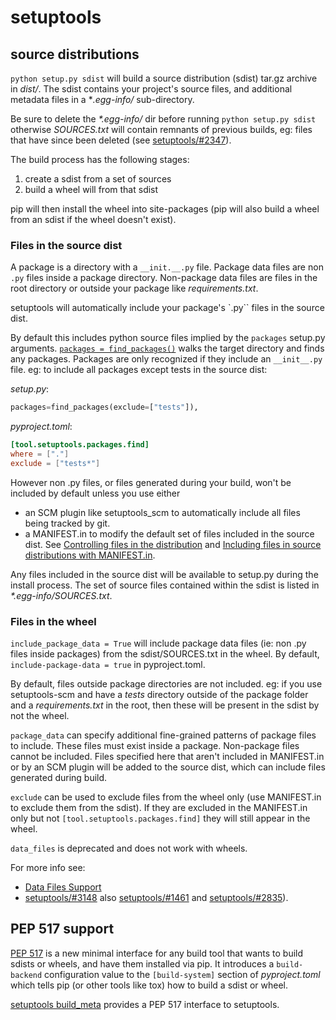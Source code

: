 # setuptools

## source distributions

`python setup.py sdist` will build a source distribution (sdist) tar.gz archive in _dist/_. The sdist contains your project's source files, and additional metadata files in a \*_.egg-info/_ sub-directory.

Be sure to delete the _\*.egg-info/_ dir before running `python setup.py sdist` otherwise _SOURCES.txt_ will contain remnants of previous builds, eg: files that have since been deleted (see [setuptools/#2347](https://github.com/pypa/setuptools/issues/2347)).

The build process has the following stages:

1. create a sdist from a set of sources
1. build a wheel will from that sdist

pip will then install the wheel into site-packages (pip will also build a wheel from an sdist if the wheel doesn't exist).

### Files in the source dist

A package is a directory with a `__init.__.py` file. Package data files are non `.py` files inside a package directory. Non-package data files are files in the root directory or outside your package like _requirements.txt_.

setuptools will automatically include your package's `.py`` files in the source dist.

By default this includes python source files implied by the `packages` setup.py arguments. [`packages = find_packages()`](https://setuptools.pypa.io/en/latest/userguide/package_discovery.html) walks the target directory and finds any packages. Packages are only recognized if they include an `__init__.py` file. eg: to include all packages except tests in the source dist:

_setup.py_:

```python
packages=find_packages(exclude=["tests"]),
```

_pyproject.toml_:

```toml
[tool.setuptools.packages.find]
where = ["."]
exclude = ["tests*"]
```

However non .py files, or files generated during your build, won't be included by default unless you use either

- an SCM plugin like setuptools_scm to automatically include all files being tracked by git.
- a MANIFEST.in to modify the default set of files included in the source dist. See [Controlling files in the distribution](https://setuptools.pypa.io/en/latest/userguide/miscellaneous.html) and [Including files in source distributions with MANIFEST.in](https://packaging.python.org/guides/using-manifest-in/).

Any files included in the source dist will be available to setup.py during the install process. The set of source files contained within the sdist is listed in _\*.egg-info/SOURCES.txt_.

### Files in the wheel

`include_package_data = True` will include package data files (ie: non .py files inside packages) from the sdist/SOURCES.txt in the wheel. By default, `include-package-data = true` in pyproject.toml.

By default, files outside package directories are not included. eg: if you use setuptools-scm and have a _tests_ directory outside of the package folder and a _requirements.txt_ in the root, then these will be present in the sdist by not the wheel.

`package_data` can specify additional fine-grained patterns of package files to include. These files must exist inside a package. Non-package files cannot be included. Files specified here that aren't included in MANIFEST.in or by an SCM plugin will be added to the source dist, which can include files generated during build.

`exclude` can be used to exclude files from the wheel only (use MANIFEST.in to exclude them from the sdist). If they are excluded in the MANIFEST.in only but not `[tool.setuptools.packages.find]` they will still appear in the wheel.

`data_files` is deprecated and does not work with wheels.

For more info see:

- [Data Files Support](https://setuptools.pypa.io/en/latest/userguide/datafiles.html)
- [setuptools/#3148](https://github.com/pypa/setuptools/pull/3148) also [setuptools/#1461](https://github.com/pypa/setuptools/issues/1461) and [setuptools/#2835](https://github.com/pypa/setuptools/pull/2835#issuecomment-956123517)).

## PEP 517 support

[PEP 517](https://www.python.org/dev/peps/pep-0517/) is a new minimal interface for any build tool that wants to build sdists or wheels, and have them installed via pip. It introduces a `build-backend` configuration value to the `[build-system]` section of _pyproject.toml_ which tells pip (or other tools like tox) how to build a sdist or wheel.

[setuptools build_meta](https://setuptools.readthedocs.io/en/latest/build_meta.html) provides a PEP 517 interface to setuptools.
